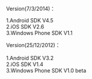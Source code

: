Version(7/3/2014)：

1.Android SDK V4.5<br>
2.iOS SDK V2.6<br>
3.Windows Phone SDK V1.1<br>


Version(25/12/2012)：<br>
<br>
1.Android SDK V3.2<br>
2.iOS SDK V1.4<br>
3.Windows Phone SDK V1.0 beta<br>